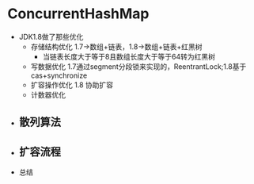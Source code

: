 # ConcurrentHashMap
- JDK1.8做了那些优化
  - 存储结构优化 1.7->数组+链表，1.8->数组+链表+红黑树
    - 当链表长度大于等于8且数组长度大于等于64转为红黑树
  - 写数据优化 1.7通过segment分段锁来实现的，ReentrantLock;1.8基于cas+synchronize
  - 扩容操作优化 1.8 协助扩容
  - 计数器优化
- 散列算法
  - 
- 扩容流程
  - 
- 总结
  